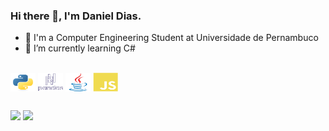 ### Hi there 👋, I'm Daniel Dias.

- 🔭 I'm a Computer Engineering Student at Universidade de Pernambuco
- 🌱 I’m currently learning C#

<div style="display: inline_block"><br>
<!--   <img align="center" alt="Daniel-Js" height="30" width="40" src="https://raw.githubusercontent.com/devicons/devicon/master/icons/javascript/javascript-plain.svg">
  <img align="center" alt="Daniel-HTML" height="30" width="40" src="https://raw.githubusercontent.com/devicons/devicon/master/icons/html5/html5-original.svg">
  <img align="center" alt="Daniel-CSS" height="30" width="40" src="https://raw.githubusercontent.com/devicons/devicon/master/icons/css3/css3-original.svg"> -->
  <img align="center" alt="Daniel-Python" height="30" width="40" src="https://raw.githubusercontent.com/devicons/devicon/master/icons/python/python-original.svg">
  <img align="center" alt="Daniel-Pandas" height="30" width="40" src="https://github.com/devicons/devicon/blob/master/icons/pandas/pandas-line-wordmark.svg">
  <img align="center" alt="Daniel-Java" height="30" width="40" src="https://raw.githubusercontent.com/devicons/devicon/master/icons/java/java-original.svg">
  <img align="center" alt="Daniel-Js" height="30" width="40" src="https://raw.githubusercontent.com/devicons/devicon/master/icons/javascript/javascript-plain.svg">
<!--   <img align="center" alt="Daniel-C" height="30" width="40" src="https://raw.githubusercontent.com/devicons/devicon/master/icons/c/c-original.svg">
  <img align="center" alt="Daniel-C#" height="30" width="40" src="https://raw.githubusercontent.com/jmnote/z-icons/master/svg/csharp.svg"> -->
</div>
  
  ##
 
<div>
  <a href="https://www.instagram.com/danieldiasl_/" target="_blank"><img src="https://img.shields.io/badge/-Instagram-%23E4405F?style=for-the-badge&logo=instagram&logoColor=white" target="_blank"></a>
  <a href="https://www.linkedin.com/in/danieldiaslopes/" target="_blank"><img src="https://img.shields.io/badge/-LinkedIn-%230077B5?style=for-the-badge&logo=linkedin&logoColor=white" target="_blank"></a> 
</div>
